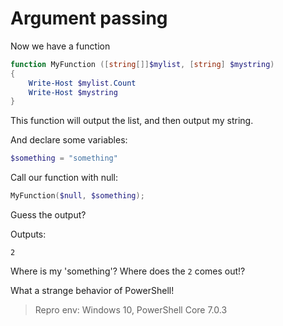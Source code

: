 # Argument passing

Now we have a function

```powershell
function MyFunction ([string[]]$mylist, [string] $mystring) 
{
    Write-Host $mylist.Count
    Write-Host $mystring
}
```

This function will output the list, and then output my string.

And declare some variables:

```powershell
$something = "something"
```

Call our function with null:

```powershell
MyFunction($null, $something);
```

Guess the output?

Outputs:

```text
2
```

Where is my 'something'? Where does the `2` comes out!?

What a strange behavior of PowerShell!

> Repro env: Windows 10, PowerShell Core 7.0.3

